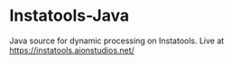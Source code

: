 # Instatools-Java
Java source for dynamic processing on Instatools. Live at https://instatools.aionstudios.net/
